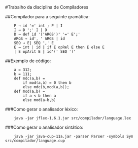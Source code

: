 #Trabalho da disciplina de Compiladores

##Compilador para a seguinte gramática:
```
    P → id '=' int ; P | I
    I → D ';' I | D
    D → def id '('ARGS')' '=' E';'
    ARGS → id', ' ARGS | id
    SEQ → E| SEQ ',' E
    E → int | id | if E opRel E then E else E
    | E opArit E | id'(' SEQ ')'
```

##Exemplo de código:
```
    a = 312;
    b = 111;
    def mdc(a,b) =
        if mod(a,b) = 0 then b
        else mdc(b,mod(a,b));
    def mod(a,b) =
        if a < b then a
        else mod(a-b,b)
```

###Como gerar o analisador léxico:
```
    java -jar jflex-1.6.1.jar src/compilador/language.lex
```

###Como gerar o analisador sintático:
```
    java -jar java-cup-11a.jar -parser Parser -symbols Sym src/compilador/language.cup
```
